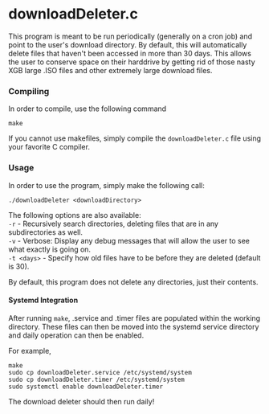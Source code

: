 downloadDeleter.c
=================

This program is meant to be run periodically (generally on a cron job) and point
to the user's download directory. By default, this will automatically delete 
files that haven't been accessed in more than 30 days. This allows the user
to conserve space on their harddrive by getting rid of those nasty XGB large
.ISO files and other extremely large download files.

### Compiling ###
In order to compile, use the following command
```
make
```

If you cannot use makefiles, simply compile the `downloadDeleter.c` file using
your favorite C compiler.


### Usage ###
In order to use the program, simply make the following call:
```
./downloadDeleter <downloadDirectory>
```

The following options are also available:  
`-r` - Recursively search directories, deleting files that are in any 
subdirectories as well.  
`-v` - Verbose: Display any debug messages that will allow the user to see
what exactly is going on.  
`-t <days>` - Specify how old files have to be before they are deleted (default
is 30).

By default, this program does not delete any directories, just their contents.




#### Systemd Integration ####
After running `make`, .service and .timer files are populated within the 
working directory. These files can then be moved into the systemd service
directory and daily operation can then be enabled.

For example,
```
make
sudo cp downloadDeleter.service /etc/systemd/system
sudo cp downloadDeleter.timer /etc/systemd/system
sudo systemctl enable downloadDeleter.timer
```
The download deleter should then run daily!

